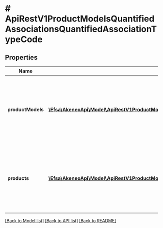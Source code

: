 # # ApiRestV1ProductModelsQuantifiedAssociationsQuantifiedAssociationTypeCode

## Properties

Name | Type | Description | Notes
------------ | ------------- | ------------- | -------------
**productModels** | [**\Efsa\AkeneoApi\Model\ApiRestV1ProductModelsQuantifiedAssociationsQuantifiedAssociationTypeCodeProductModels[]**](ApiRestV1ProductModelsQuantifiedAssociationsQuantifiedAssociationTypeCodeProductModels.md) | Array of objects containing product model codes and quantities with which the product model is in relation | [optional]
**products** | [**\Efsa\AkeneoApi\Model\ApiRestV1ProductModelsQuantifiedAssociationsQuantifiedAssociationTypeCodeProducts[]**](ApiRestV1ProductModelsQuantifiedAssociationsQuantifiedAssociationTypeCodeProducts.md) | Array of objects containing product identifiers and quantities with which the product model is in relation | [optional]

[[Back to Model list]](../../README.md#models) [[Back to API list]](../../README.md#endpoints) [[Back to README]](../../README.md)
